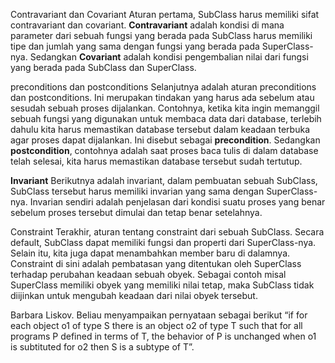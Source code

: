 Contravariant dan Covariant
Aturan pertama, SubClass harus memiliki sifat contravariant dan covariant. **Contravariant** adalah kondisi di mana parameter dari sebuah fungsi yang berada pada SubClass harus memiliki tipe dan jumlah yang sama dengan fungsi yang berada pada SuperClass-nya. Sedangkan **Covariant** adalah kondisi pengembalian nilai dari fungsi yang berada pada SubClass dan SuperClass.

preconditions dan postconditions
Selanjutnya adalah aturan preconditions dan postconditions. Ini merupakan tindakan yang harus ada sebelum atau sesudah sebuah proses dijalankan. Contohnya, ketika kita ingin memanggil sebuah fungsi yang digunakan untuk membaca data dari database, terlebih dahulu kita harus memastikan database tersebut dalam keadaan terbuka agar proses dapat dijalankan. Ini disebut sebagai **precondition**. Sedangkan **postcondition**, contohnya adalah saat proses baca tulis di dalam database telah selesai, kita harus memastikan database tersebut sudah tertutup.

**Invariant**
Berikutnya adalah invariant, dalam pembuatan sebuah SubClass, SubClass tersebut harus memiliki invarian yang sama dengan SuperClass-nya. Invarian sendiri adalah penjelasan dari kondisi suatu proses yang benar sebelum proses tersebut dimulai dan tetap benar setelahnya.

Constraint
Terakhir, aturan tentang constraint dari sebuah SubClass. Secara default, SubClass dapat memiliki fungsi dan properti dari SuperClass-nya. Selain itu, kita juga dapat menambahkan member baru di dalamnya. Constraint di sini adalah pembatasan yang ditentukan oleh SuperClass terhadap perubahan keadaan sebuah obyek. Sebagai contoh misal SuperClass memiliki obyek yang memiliki nilai tetap, maka SubClass tidak diijinkan untuk mengubah keadaan dari nilai obyek tersebut.

Barbara Liskov. Beliau menyampaikan pernyataan sebagai berikut “if for each object o1 of type S there is an object o2 of type T such that for all programs P defined in terms of T, the behavior of P is unchanged when o1 is subtituted for o2 then S is a subtype of T”. 
